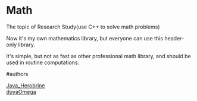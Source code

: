 # Math

The topic of Research Study(use C++ to solve math problems)

Now it's my own mathematics library, but everyone can use this header-only library.

It's simple, but not as fast as other professional math library, and should be used in routine computations.

#authors

<a href="https://github.com/javaherobrine">Java_Herobrine</a>
<br />
<a href="https://github.com/duyaOmega">duyaOmega</a>